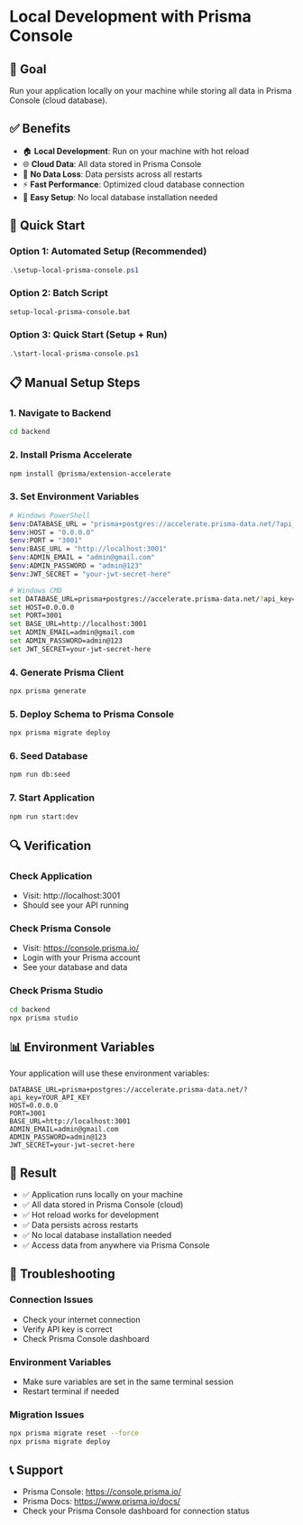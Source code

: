 # Local Development with Prisma Console

## 🎯 Goal
Run your application locally on your machine while storing all data in Prisma Console (cloud database).

## ✅ Benefits
- 🏠 **Local Development**: Run on your machine with hot reload
- 🌐 **Cloud Data**: All data stored in Prisma Console
- 🔄 **No Data Loss**: Data persists across all restarts
- ⚡ **Fast Performance**: Optimized cloud database connection
- 🚀 **Easy Setup**: No local database installation needed

## 🚀 Quick Start

### Option 1: Automated Setup (Recommended)
```powershell
.\setup-local-prisma-console.ps1
```

### Option 2: Batch Script
```cmd
setup-local-prisma-console.bat
```

### Option 3: Quick Start (Setup + Run)
```powershell
.\start-local-prisma-console.ps1
```

## 📋 Manual Setup Steps

### 1. Navigate to Backend
```bash
cd backend
```

### 2. Install Prisma Accelerate
```bash
npm install @prisma/extension-accelerate
```

### 3. Set Environment Variables
```bash
# Windows PowerShell
$env:DATABASE_URL = "prisma+postgres://accelerate.prisma-data.net/?api_key=YOUR_API_KEY"
$env:HOST = "0.0.0.0"
$env:PORT = "3001"
$env:BASE_URL = "http://localhost:3001"
$env:ADMIN_EMAIL = "admin@gmail.com"
$env:ADMIN_PASSWORD = "admin@123"
$env:JWT_SECRET = "your-jwt-secret-here"

# Windows CMD
set DATABASE_URL=prisma+postgres://accelerate.prisma-data.net/?api_key=YOUR_API_KEY
set HOST=0.0.0.0
set PORT=3001
set BASE_URL=http://localhost:3001
set ADMIN_EMAIL=admin@gmail.com
set ADMIN_PASSWORD=admin@123
set JWT_SECRET=your-jwt-secret-here
```

### 4. Generate Prisma Client
```bash
npx prisma generate
```

### 5. Deploy Schema to Prisma Console
```bash
npx prisma migrate deploy
```

### 6. Seed Database
```bash
npm run db:seed
```

### 7. Start Application
```bash
npm run start:dev
```

## 🔍 Verification

### Check Application
- Visit: http://localhost:3001
- Should see your API running

### Check Prisma Console
- Visit: https://console.prisma.io/
- Login with your Prisma account
- See your database and data

### Check Prisma Studio
```bash
cd backend
npx prisma studio
```

## 📊 Environment Variables

Your application will use these environment variables:

```env
DATABASE_URL=prisma+postgres://accelerate.prisma-data.net/?api_key=YOUR_API_KEY
HOST=0.0.0.0
PORT=3001
BASE_URL=http://localhost:3001
ADMIN_EMAIL=admin@gmail.com
ADMIN_PASSWORD=admin@123
JWT_SECRET=your-jwt-secret-here
```

## 🎉 Result

- ✅ Application runs locally on your machine
- ✅ All data stored in Prisma Console (cloud)
- ✅ Hot reload works for development
- ✅ Data persists across restarts
- ✅ No local database installation needed
- ✅ Access data from anywhere via Prisma Console

## 🚨 Troubleshooting

### Connection Issues
- Check your internet connection
- Verify API key is correct
- Check Prisma Console dashboard

### Environment Variables
- Make sure variables are set in the same terminal session
- Restart terminal if needed

### Migration Issues
```bash
npx prisma migrate reset --force
npx prisma migrate deploy
```

## 📞 Support

- Prisma Console: https://console.prisma.io/
- Prisma Docs: https://www.prisma.io/docs/
- Check your Prisma Console dashboard for connection status
